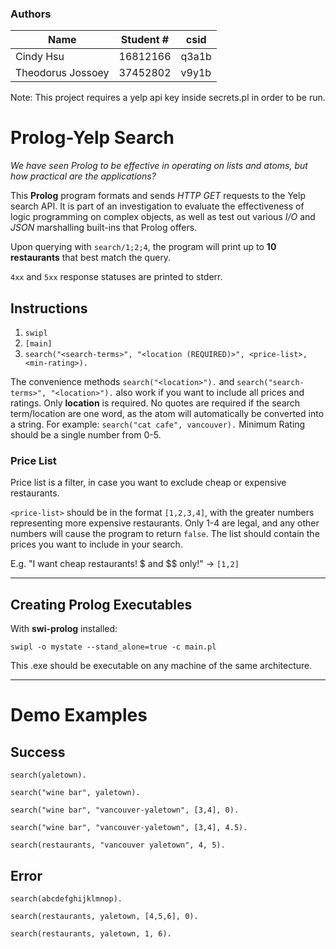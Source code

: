 ### Authors
|Name             |Student #  |csid|
|-----------------|-----------|-----|
|Cindy Hsu        |16812166   |q3a1b|
|Theodorus Jossoey|37452802   |v9y1b|

Note: This project requires a yelp api key inside secrets.pl in order to be run.

# Prolog-Yelp Search
_We have seen Prolog to be effective in operating on lists and atoms, but how practical
are the applications?_

This __Prolog__ program formats and sends _HTTP GET_ requests to the Yelp search API.
It is part of an investigation to evaluate the effectiveness of logic programming on
complex objects, as well as test out various _I/O_ and _JSON_ marshalling built-ins that
Prolog offers.

Upon querying with `search/1;2;4`, the program will print up to __10 restaurants__ that
best match the query.

`4xx` and `5xx` response statuses are printed to stderr.

## Instructions
1. `swipl`
2. `[main]`
3. `search("<search-terms>", "<location (REQUIRED)>", <price-list>, <min-rating>).`

The convenience methods `search("<location>").` and `search("search-terms>", "<location>").` also work if you want to include all prices and ratings. Only __location__ is required. No quotes are required if the search term/location are one word, as the atom will automatically be converted into a string. For example: `search("cat cafe", vancouver).` Minimum Rating should be a single number from 0-5.

### Price List
Price list is a filter, in case you want to exclude cheap or expensive restaurants.

`<price-list>` should be in the format `[1,2,3,4]`, with the greater numbers representing more expensive restaurants.
Only 1-4 are legal, and any other numbers will cause the program to return `false`. The list should contain the prices you want to include in your search.

E.g. "I want cheap restaurants! $ and $$ only!" -> `[1,2]`

---

## Creating Prolog Executables
With __swi-prolog__ installed:

`swipl -o mystate --stand_alone=true -c main.pl`

This .exe should be executable on any machine of the same architecture.

---

# Demo Examples
## Success

`search(yaletown).`

`search("wine bar", yaletown).`

`search("wine bar", "vancouver-yaletown", [3,4], 0).`

`search("wine bar", "vancouver-yaletown", [3,4], 4.5).`

`search(restaurants, "vancouver yaletown", 4, 5).`

## Error
`search(abcdefghijklmnop).`

`search(restaurants, yaletown, [4,5,6], 0).`

`search(restaurants, yaletown, 1, 6).`
